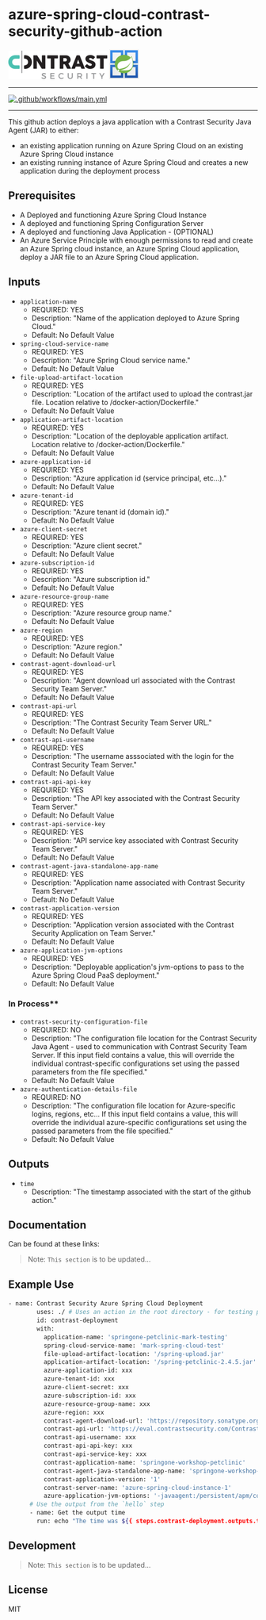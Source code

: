 # azure-spring-cloud-contrast-security-github-action

![Contrast Security](./images/contrast-security-original.png) ![Azure Spring Cloud](./images/Webp.net-resizeimage.png)

<hr />

[![.github/workflows/main.yml](https://github.com/admiralappsec/springone-github-action/actions/workflows/main.yml/badge.svg?branch=main)](https://github.com/admiralappsec/springone-github-action/actions/workflows/main.yml)

<hr />

This github action deploys a java application with a Contrast Security Java Agent (JAR) to either:
- an existing application running on Azure Spring Cloud on an existing Azure Spring Cloud instance
- an existing running instance of Azure Spring Cloud and creates a new application during the deployment process

## Prerequisites

- A Deployed and functioning Azure Spring Cloud Instance
- A deployed and functioning Spring Configuration Server
- A deployed and functioning Java Application - (OPTIONAL)
- An Azure Service Principle with enough permissions to read and create an Azure Spring cloud instance, an Azure Spring Cloud application, deploy a JAR file to an Azure Spring Cloud application. 

## Inputs
- `application-name`
  - REQUIRED: YES
  - Description: "Name of the application deployed to Azure Spring Cloud."
  - Default: No Default Value
- `spring-cloud-service-name`
  - REQUIRED: YES
  - Description: "Azure Spring Cloud service name."
  - Default: No Default Value
- `file-upload-artifact-location`
  - REQUIRED: YES
  - Description: "Location of the artifact used to upload the contrast.jar file. Location relative to /docker-action/Dockerfile."
  - Default: No Default Value
- `application-artifact-location`
  - REQUIRED: YES
  - Description: "Location of the deployable application artifact. Location relative to /docker-action/Dockerfile."
  - Default: No Default Value
- `azure-application-id`
  - REQUIRED: YES
  - Description: "Azure application id (service principal, etc...)."
  - Default: No Default Value
- `azure-tenant-id`
  - REQUIRED: YES
  - Description: "Azure tenant id (domain id)."
  - Default: No Default Value
- `azure-client-secret`
  - REQUIRED: YES
  - Description: "Azure client secret."
  - Default: No Default Value
- `azure-subscription-id`
  - REQUIRED: YES
  - Description: "Azure subscription id."
  - Default: No Default Value
- `azure-resource-group-name`
  - REQUIRED: YES
  - Description: "Azure resource group name."
  - Default: No Default Value
- `azure-region`
  - REQUIRED: YES
  - Description: "Azure region."
  - Default: No Default Value
- `contrast-agent-download-url`
  - REQUIRED: YES
  - Description: "Agent download url associated with the Contrast Security Team Server."
  - Default: No Default Value
- `contrast-api-url`
  - REQUIRED: YES
  - Description: "The Contrast Security Team Server URL."
  - Default: No Default Value
- `contrast-api-username`
  - REQUIRED: YES
  - Description: "The username asssociated with the login for the Contrast Security Team Server."
  - Default: No Default Value
- `contrast-api-api-key`
  - REQUIRED: YES
  - Description: "The API key associated with the Contrast Security Team Server."
  - Default: No Default Value
- `contrast-api-service-key`
  - REQUIRED: YES
  - Description: "API service key associated with Contrast Security Team Server."
  - Default: No Default Value
- `contrast-agent-java-standalone-app-name`
  - REQUIRED: YES
  - Description: "Application name associated with Contrast Security Team Server."
  - Default: No Default Value
- `contrast-application-version`
  - REQUIRED: YES
  - Description: "Application version associated with the Contrast Security Application on Team Server."
  - Default: No Default Value
- `azure-application-jvm-options`
  - REQUIRED: YES
  - Description: "Deployable application's jvm-options to pass to the Azure Spring Cloud PaaS deployment."
  - Default: No Default Value
  
### In Process**
- `contrast-security-configuration-file`
  - REQUIRED: NO
  - Description: "The configuration file location for the Contrast Security Java Agent - used to communication with Contrast Security Team Server. If this input field contains a value, this will override the individual contrast-specific configurations set using the passed parameters from the file specified."
  - Default: No Default Value
- `azure-authentication-details-file`
  - REQUIRED: NO
  - Description: "The configuration file location for Azure-specific logins, regions, etc... If this input field contains a value, this will override the individual azure-specific configurations set using the passed parameters from the file specified."
  - Default: No Default Value
  
## Outputs

- `time`
  - Description: "The timestamp associated with the start of the github action."

## Documentation

Can be found at these links:

> Note: `This section` is to be updated...

## Example Use

```sh
- name: Contrast Security Azure Spring Cloud Deployment
        uses: ./ # Uses an action in the root directory - for testing purposes
        id: contrast-deployment
        with:
          application-name: 'springone-petclinic-mark-testing'
          spring-cloud-service-name: 'mark-spring-cloud-test'
          file-upload-artifact-location: '/spring-upload.jar'
          application-artifact-location: '/spring-petclinic-2.4.5.jar'
          azure-application-id: xxx
          azure-tenant-id: xxx
          azure-client-secret: xxx
          azure-subscription-id: xxx
          azure-resource-group-name: xxx
          azure-region: xxx
          contrast-agent-download-url: 'https://repository.sonatype.org/service/local/artifact/maven/redirect?r=central-proxy&g=com.contrastsecurity&a=contrast-agent&v=LATEST'
          contrast-api-url: 'https://eval.contrastsecurity.com/Contrast'
          contrast-api-username: xxx
          contrast-api-api-key: xxx
          contrast-api-service-key: xxx
          contrast-application-name: 'springone-workshop-petclinic'
          contrast-agent-java-standalone-app-name: 'springone-workshop-petclinic'
          contrast-application-version: '1'
          contrast-server-name: 'azure-spring-cloud-instance-1'
          azure-application-jvm-options: '-javaagent:/persistent/apm/contrast.jar'
      # Use the output from the `hello` step
      - name: Get the output time
        run: echo "The time was ${{ steps.contrast-deployment.outputs.time }} then this action was run."
```

## Development

> Note: `This section` is to be updated...

## License

MIT
